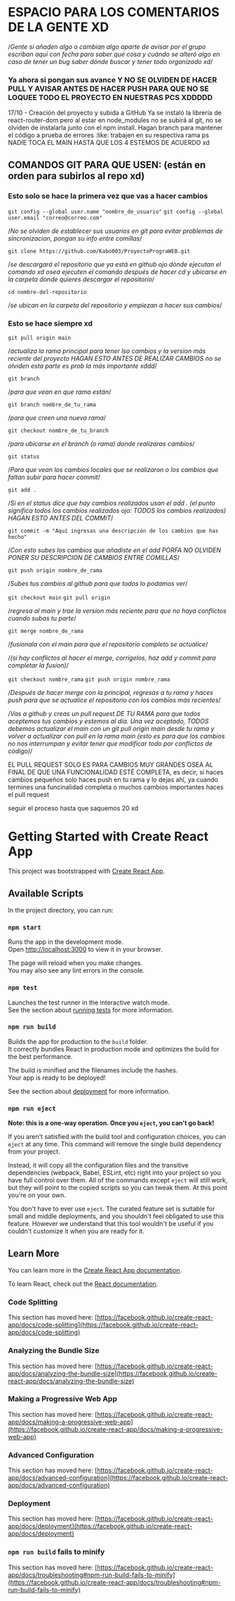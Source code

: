 
# ESPACIO PARA LOS COMENTARIOS DE LA GENTE XD

/*Gente si añaden algo o cambian algo aparte de avisar por el grupo escriban aquí con fecha para saber qué cosa y cuándo se alteró algo en caso de tener un bug saber dónde buscar y tener todo organizado xd*/

### Ya ahora si pongan sus avance Y NO SE OLVIDEN DE HACER PULL Y AVISAR ANTES DE HACER PUSH PARA QUE NO SE LOQUEE TODO EL PROYECTO EN NUESTRAS PCS XDDDDD

17/10 - Creación del proyecto y subida a GitHub
    Ya se instaló la librería de react-router-dom pero al estar en node_modules no se subirá al git, no se olviden de instalarla junto con el npm install.
    Hagan branch para mantener el código a prueba de errores :like: trabajen en su respectiva rama ps NADIE TOCA EL MAIN HASTA QUE LOS 4 ESTEMOS DE ACUERDO xd
    




## COMANDOS GIT PARA QUE USEN: (están en orden para subirlos al repo xd)

### Esto solo se hace la primera vez que vas a hacer cambios

`git config --global user.name "nombre_de_usuario"`
`git config --global user.email "correo@correo.com"`

/*No se olviden de establecer sus usuarios en git para evitar problemas de sincronizacion, pongan su info entre comillas*/

`git clone https://github.com/Kabo003/ProyectoPrograWEB.git`

/*se descargará el repositorio que ya está en github ojo dónde ejecutan el comando xd osea ejecuten el comando después de hacer cd y ubicarse en la carpeta donde quieres descargar el repositorio*/

`cd nombre-del-repositorio`

/*se ubican en la carpeta del repositorio y empiezan a hacer sus cambios*/

### Esto se hace siempre xd

`git pull origin main`

/*actualiza la rama principal para tener lso cambios y la version más reciente del proyecto HAGAN ESTO ANTES DE REALIZAR CAMBIOS no se olviden esta parte es prob la más importante xddd*/

`git branch`

/*para que vean en que rama están*/

`git branch nombre_de_tu_rama`

/*para que creen una nueva rama*/

`git checkout nombre_de_tu_branch`

/*para ubicarse en el branch (o rama) donde realizaras cambios*/

`git status`

/*Para que vean los cambios locales que se realizaron o los cambios que faltan subir para hacer commit*/

`git add .`

/*Si en el status dice que hay cambios realizados usan el add . (el punto significa todos los cambios realizados ojo: TODOS los cambios realizados) HAGAN ESTO ANTES DEL COMMIT*/

`git commit -m "Aquí ingresas una descripción de los cambios que has hecho"`

/*Con esto subes los cambios que añadiste en el add PORFA NO OLVIDEN PONER SU DESCRIPCION DE CAMBIOS ENTRE COMILLAS*/

`git push origin nombre_de_rama`

/*Subes tus cambios al github para que todos lo podamos ver*/

`git checkout main`
`git pull origin`

/*regresa al main y trae la version más reciente para que no haya conflictos cuando subas tu parte*/

`git merge nombre_de_rama`

/*fusionala con el main para que el repositorio completo se actualice*/

/*(si hay conflictos al hacer el merge, corrígelos, haz add y commit para completar la fusion)*/

`git checkout nombre_rama`
`git push origin nombre_rama`

/*Después de hacer merge con la principal, regresas a tu rama y haces push para que se actualice el repositorio con los cambios más recientes*/

/*Vas a github y creas un pull request DE TU RAMA para que todos aceptemos tus cambios y estemos al día. Una vez aceptado, TODOS debemos actualizar el main con un git pull origin main desde tu rama y volver a actualizar con pull en la rama main (esto es para que los cambios no nos interrumpan y evitar tener que modificar todo por conflictos de código)*/

EL PULL REQUEST SOLO ES PARA CAMBIOS MUY GRANDES OSEA AL FINAL DE QUE UNA FUNCIONALIDAD ESTÉ COMPLETA, es decir, si haces cambios pequeños solo haces push en tu rama y lo dejas ahí, ya cuando termines una funcinalidad completa o muchos cambios importantes haces el pull request

seguir el proceso hasta que saquemos 20 xd

# Getting Started with Create React App

This project was bootstrapped with [Create React App](https://github.com/facebook/create-react-app).

## Available Scripts

In the project directory, you can run:

### `npm start`

Runs the app in the development mode.\
Open [http://localhost:3000](http://localhost:3000) to view it in your browser.

The page will reload when you make changes.\
You may also see any lint errors in the console.

### `npm test`

Launches the test runner in the interactive watch mode.\
See the section about [running tests](https://facebook.github.io/create-react-app/docs/running-tests) for more information.

### `npm run build`

Builds the app for production to the `build` folder.\
It correctly bundles React in production mode and optimizes the build for the best performance.

The build is minified and the filenames include the hashes.\
Your app is ready to be deployed!

See the section about [deployment](https://facebook.github.io/create-react-app/docs/deployment) for more information.

### `npm run eject`

**Note: this is a one-way operation. Once you `eject`, you can't go back!**

If you aren't satisfied with the build tool and configuration choices, you can `eject` at any time. This command will remove the single build dependency from your project.

Instead, it will copy all the configuration files and the transitive dependencies (webpack, Babel, ESLint, etc) right into your project so you have full control over them. All of the commands except `eject` will still work, but they will point to the copied scripts so you can tweak them. At this point you're on your own.

You don't have to ever use `eject`. The curated feature set is suitable for small and middle deployments, and you shouldn't feel obligated to use this feature. However we understand that this tool wouldn't be useful if you couldn't customize it when you are ready for it.

## Learn More

You can learn more in the [Create React App documentation](https://facebook.github.io/create-react-app/docs/getting-started).

To learn React, check out the [React documentation](https://reactjs.org/).

### Code Splitting

This section has moved here: [https://facebook.github.io/create-react-app/docs/code-splitting](https://facebook.github.io/create-react-app/docs/code-splitting)

### Analyzing the Bundle Size

This section has moved here: [https://facebook.github.io/create-react-app/docs/analyzing-the-bundle-size](https://facebook.github.io/create-react-app/docs/analyzing-the-bundle-size)

### Making a Progressive Web App

This section has moved here: [https://facebook.github.io/create-react-app/docs/making-a-progressive-web-app](https://facebook.github.io/create-react-app/docs/making-a-progressive-web-app)

### Advanced Configuration

This section has moved here: [https://facebook.github.io/create-react-app/docs/advanced-configuration](https://facebook.github.io/create-react-app/docs/advanced-configuration)

### Deployment

This section has moved here: [https://facebook.github.io/create-react-app/docs/deployment](https://facebook.github.io/create-react-app/docs/deployment)

### `npm run build` fails to minify

This section has moved here: [https://facebook.github.io/create-react-app/docs/troubleshooting#npm-run-build-fails-to-minify](https://facebook.github.io/create-react-app/docs/troubleshooting#npm-run-build-fails-to-minify)
